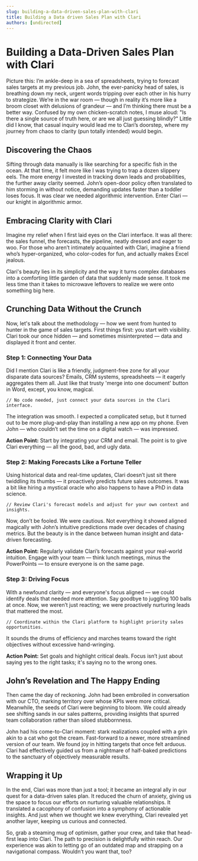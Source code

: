```yaml
---
slug: building-a-data-driven-sales-plan-with-clari
title: Building a Data driven Sales Plan with Clari
authors: [undirected]
---
```



# Building a Data-Driven Sales Plan with Clari

Picture this: I’m ankle-deep in a sea of spreadsheets, trying to forecast sales targets at my previous job. John, the ever-panicky head of sales, is breathing down my neck, urgent words tripping over each other in his hurry to strategize. We’re in the war room — though in reality it’s more like a broom closet with delusions of grandeur — and I’m thinking there must be a better way. Confused by my own chicken-scratch notes, I muse aloud: "Is there a single source of truth here, or are we all just guessing blindly?" Little did I know, that casual inquiry would lead me to Clari’s doorstep, where my journey from chaos to clarity (pun totally intended) would begin.

## Discovering the Chaos

Sifting through data manually is like searching for a specific fish in the ocean. At that time, it felt more like I was trying to trap a dozen slippery eels. The more energy I invested in tracking down leads and probabilities, the further away clarity seemed. John’s open-door policy often translated to him storming in without notice, demanding updates faster than a toddler loses focus. It was clear we needed algorithmic intervention. Enter Clari — our knight in algorithmic armor.

## Embracing Clarity with Clari

Imagine my relief when I first laid eyes on the Clari interface. It was all there: the sales funnel, the forecasts, the pipeline, neatly dressed and eager to woo. For those who aren’t intimately acquainted with Clari, imagine a friend who’s hyper-organized, who color-codes for fun, and actually makes Excel jealous. 

Clari's beauty lies in its simplicity and the way it turns complex databases into a comforting little garden of data that suddenly made sense. It took me less time than it takes to microwave leftovers to realize we were onto something big here.

## Crunching Data Without the Crunch

Now, let's talk about the methodology — how we went from hunted to hunter in the game of sales targets. First things first: you start with visibility. Clari took our once hidden — and sometimes misinterpreted — data and displayed it front and center. 

### Step 1: Connecting Your Data

Did I mention Clari is like a friendly, judgment-free zone for all your disparate data sources? Emails, CRM systems, spreadsheets — it eagerly aggregates them all. Just like that trusty 'merge into one document' button in Word, except, you know, magical.

```plaintext
// No code needed, just connect your data sources in the Clari interface. 
```

The integration was smooth. I expected a complicated setup, but it turned out to be more plug-and-play than installing a new app on my phone. Even John — who couldn’t set the time on a digital watch — was impressed.

**Action Point:** Start by integrating your CRM and email. The point is to give Clari everything — all the good, bad, and ugly data.

### Step 2: Making Forecasts Like a Fortune Teller

Using historical data and real-time updates, Clari doesn’t just sit there twiddling its thumbs — it proactively predicts future sales outcomes. It was a bit like hiring a mystical oracle who also happens to have a PhD in data science.

```plaintext
// Review Clari's forecast models and adjust for your own context and insights. 
```

Now, don’t be fooled. We were cautious. Not everything it showed aligned magically with John’s intuitive predictions made over decades of chasing metrics. But the beauty is in the dance between human insight and data-driven forecasting.

**Action Point:** Regularly validate Clari’s forecasts against your real-world intuition. Engage with your team — think lunch meetings, minus the PowerPoints — to ensure everyone is on the same page.

### Step 3: Driving Focus

With a newfound clarity — and everyone's focus aligned — we could identify deals that needed more attention. Say goodbye to juggling 100 balls at once. Now, we weren’t just reacting; we were proactively nurturing leads that mattered the most.

```plaintext
// Coordinate within the Clari platform to highlight priority sales opportunities.
```

It sounds the drums of efficiency and marches teams toward the right objectives without excessive hand-wringing.

**Action Point:** Set goals and highlight critical deals. Focus isn’t just about saying yes to the right tasks; it's saying no to the wrong ones. 

## John’s Revelation and The Happy Ending

Then came the day of reckoning. John had been embroiled in conversation with our CTO, marking territory over whose KPIs were more critical. Meanwhile, the seeds of Clari were beginning to bloom. We could already see shifting sands in our sales patterns, providing insights that spurred team collaboration rather than siloed stubbornness.

John had his come-to-Clari moment: stark realizations coupled with a grin akin to a cat who got the cream. Fast-forward to a newer, more streamlined version of our team. We found joy in hitting targets that once felt arduous. Clari had effectively guided us from a nightmare of half-baked predictions to the sanctuary of objectively measurable results.

## Wrapping it Up

In the end, Clari was more than just a tool; it became an integral ally in our quest for a data-driven sales plan. It reduced the churn of anxiety, giving us the space to focus our efforts on nurturing valuable relationships. It translated a cacophony of confusion into a symphony of actionable insights. And just when we thought we knew everything, Clari revealed yet another layer, keeping us curious and connected.

So, grab a steaming mug of optimism, gather your crew, and take that head-first leap into Clari. The path to precision is delightfully within reach. Our experience was akin to letting go of an outdated map and strapping on a navigational compass. Wouldn’t you want that, too?
